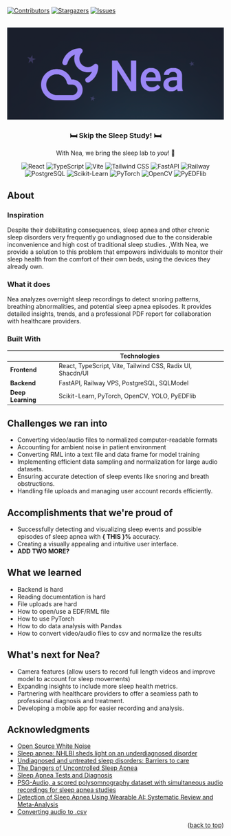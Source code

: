 <a id="readme-top"></a>

[![Contributors][contributors-shield]][contributors-url]
[![Stargazers][stars-shield]][stars-url]
[![Issues][issues-shield]][issues-url]



<!-- PROJECT LOGO -->
<br />
<div align="center">
  <a href="">
    <img src="./doc/nea_board.png" alt="Logo" height="auto" width=800>
  </a>

  <h3 align="center">  🛏️ Skip the Sleep Study! 🛏️ </h3>

  <p align="center">
    With Nea, we bring the sleep lab to <em>you</em>! 🥼
    <br />
    <!-- <a href="https://github.com/samlyme/hacktech">View Demo</a> -->
    <!-- &middot; -->
    <!-- <a href="https://github.com/samlyme/hacktech/issues/new?labels=bug&template=bug-report---.md">Report Bug</a> -->
    <!-- &middot; -->
    <!-- <a href="https://github.com/samlyme/hacktech/issues/new?labels=enhancement&template=feature-request---.md">Request Feature</a> -->
  </p>
</div>

<p align="center">
  <!-- Frontend -->
  <img src="https://img.shields.io/badge/React-20232A?style=for-the-badge&logo=react&logoColor=61DAFB" alt="React" />
  <img src="https://img.shields.io/badge/TypeScript-3178C6?style=for-the-badge&logo=typescript&logoColor=white" alt="TypeScript" />
  <img src="https://img.shields.io/badge/Vite-646CFF?style=for-the-badge&logo=vite&logoColor=white" alt="Vite" />
  <img src="https://img.shields.io/badge/TailwindCSS-38B2AC?style=for-the-badge&logo=tailwindcss&logoColor=white" alt="Tailwind CSS" />

  <!-- Backend -->
  <img src="https://img.shields.io/badge/FastAPI-009688?style=for-the-badge&logo=fastapi&logoColor=white" alt="FastAPI" />
  <img src="https://img.shields.io/badge/Railway-000000?style=for-the-badge&logo=railway&logoColor=white" alt="Railway" />
  <img src="https://img.shields.io/badge/PostgreSQL-4169E1?style=for-the-badge&logo=postgresql&logoColor=white" alt="PostgreSQL" />

  <!-- ML / Data -->
  <img src="https://img.shields.io/badge/Scikit--Learn-F7931E?style=for-the-badge&logo=scikitlearn&logoColor=white" alt="Scikit-Learn" />
  <img src="https://img.shields.io/badge/Cuda+PyTorch-EE4C2C?style=for-the-badge&logo=pytorch&logoColor=white" alt="PyTorch" />
  <img src="https://img.shields.io/badge/OpenCV-5C3EE8?style=for-the-badge&logo=opencv&logoColor=white" alt="OpenCV" />
  <img src="https://img.shields.io/badge/PyEDFlib-3776AB?style=for-the-badge&logo=python&logoColor=white" alt="PyEDFlib" />
</p>
<!-- ABOUT THE PROJECT -->

## About

### Inspiration

Despite their debilitating consequences, sleep apnea and other chronic sleep
disorders very frequently go undiagnosed due to the considerable inconvenience
and high cost of traditional sleep studies. ,With Nea, we provide a solution to
this problem that empowers individuals to monitor their sleep health from the
comfort of their own beds, using the devices they already own.

### What it does

Nea analyzes overnight sleep recordings to detect snoring patterns, breathing
abnormalities, and potential sleep apnea episodes. It provides detailed
insights, trends, and a professional PDF report for collaboration with
healthcare providers.

### Built With

<p align="center">

|                   | Technologies                                               |
| ----------------- | ---------------------------------------------------------- |
| **Frontend**      | React, TypeScript, Vite, Tailwind CSS, Radix UI, Shacdn/UI |
| **Backend**       | FastAPI, Railway VPS, PostgreSQL, SQLModel                 |
| **Deep Learning** | Scikit-Learn, PyTorch, OpenCV, YOLO, PyEDFlib              |

</p>

<!-- ROADMAP -->
## Challenges we ran into

- Converting video/audio files to normalized computer-readable formats
- Accounting for ambient noise in patient environment
- Converting RML into a text file and data frame for model training
- Implementing efficient data sampling and normalization for large audio datasets.
- Ensuring accurate detection of sleep events like snoring and breath obstructions.
- Handling file uploads and managing user account records efficiently.

## Accomplishments that we're proud of

- Successfully detecting and visualizing sleep events and possible episodes of
  sleep apnea with **{ THIS }%** accuracy.
- Creating a visually appealing and intuitive user interface.
- **ADD TWO MORE?**

## What we learned

- Backend is hard
- Reading documentation is hard
- File uploads are hard
- How to open/use a EDF/RML file
- How to use PyTorch
- How to do data analysis with Pandas
- How to convert video/audio files to csv and normalize the results

## What's next for Nea?

- Camera features (allow users to record full length videos and improve model to
  account for sleep movements)
- Expanding insights to include more sleep health metrics.
- Partnering with healthcare providers to offer a seamless path to professional
  diagnosis and treatment.
- Developing a mobile app for easier recording and analysis.

## Acknowledgments

- [Open Source White Noise](https://mc2method.org/white-noise/)
- [Sleep apnea: NHLBI sheds light on an underdiagnosed disorder](https://www.nhlbi.nih.gov/news/2017/sleep-apnea-nhlbi-sheds-light-underdiagnosed-disorder)
- [Undiagnosed and untreated sleep disorders: Barriers to care](https://aasm.org/undiagnosed-and-untreated-sleep-disorders-barriers-to-care/#:~:text=As%20a%20result%20of%20the,sleep%20disorder%20may%20go%20unnoticed.)
- [The Dangers of Uncontrolled Sleep Apnea](https://www.hopkinsmedicine.org/health/wellness-and-prevention/the-dangers-of-uncontrolled-sleep-apnea)
- [Sleep Apnea Tests and Diagnosis](https://www.webmd.com/sleep-disorders/sleep-apnea/diagnosing-sleep-apnea)
- [PSG-Audio, a scored polysomnography dataset with simultaneous audio recordings for sleep apnea studies](https://www.nature.com/articles/s41597-021-00977-w)
- [Detection of Sleep Apnea Using Wearable AI: Systematic Review and Meta-Analysis](https://pmc.ncbi.nlm.nih.gov/articles/PMC11422752/#table1)
- [Converting audio to .csv](https://github.com/n-crespo/mp4tocsv)

<p align="right">(<a href="#readme-top">back to top</a>)</p>

<!-- https://www.markdownguide.org/basic-syntax/#reference-style-links -->
[contributors-shield]: https://img.shields.io/github/contributors/samlyme/hacktech.svg?style=for-the-badge
[contributors-url]: https://github.com/samlyme/hacktech/graphs/contributors
[forks-shield]: https://img.shields.io/github/forks/samlyme/hacktech.svg?style=for-the-badge
[forks-url]: https://github.com/samlyme/hacktech/network/members
[stars-shield]: https://img.shields.io/github/stars/samlyme/hacktech.svg?style=for-the-badge
[stars-url]: https://github.com/samlyme/hacktech/stargazers
[issues-shield]: https://img.shields.io/github/issues/samlyme/hacktech.svg?style=for-the-badge
[issues-url]: https://github.com/samlyme/hacktech/issues
[license-shield]: https://img.shields.io/github/license/samlyme/hacktech.svg?style=for-the-badge
[license-url]: https://github.com/samlyme/hacktech/blob/master/LICENSE.txt
[linkedin-shield]: https://img.shields.io/badge/-LinkedIn-black.svg?style=for-the-badge&logo=linkedin&colorB=555
[linkedin-url]: https://linkedin.com/in/othneildrew
[product-screenshot]: images/screenshot.png
[Next.js]: https://img.shields.io/badge/next.js-000000?style=for-the-badge&logo=nextdotjs&logoColor=white
[Next-url]: https://nextjs.org/
[React.js]: https://img.shields.io/badge/React-20232A?style=for-the-badge&logo=react&logoColor=61DAFB
[React-url]: https://reactjs.org/
[Vue.js]: https://img.shields.io/badge/Vue.js-35495E?style=for-the-badge&logo=vuedotjs&logoColor=4FC08D
[Vue-url]: https://vuejs.org/
[Angular.io]: https://img.shields.io/badge/Angular-DD0031?style=for-the-badge&logo=angular&logoColor=white
[Angular-url]: https://angular.io/
[Svelte.dev]: https://img.shields.io/badge/Svelte-4A4A55?style=for-the-badge&logo=svelte&logoColor=FF3E00
[Svelte-url]: https://svelte.dev/
[Laravel.com]: https://img.shields.io/badge/Laravel-FF2D20?style=for-the-badge&logo=laravel&logoColor=white
[Laravel-url]: https://laravel.com
[Bootstrap.com]: https://img.shields.io/badge/Bootstrap-563D7C?style=for-the-badge&logo=bootstrap&logoColor=white
[Bootstrap-url]: https://getbootstrap.com
[JQuery.com]: https://img.shields.io/badge/jQuery-0769AD?style=for-the-badge&logo=jquery&logoColor=white
[JQuery-url]: https://jquery.com
